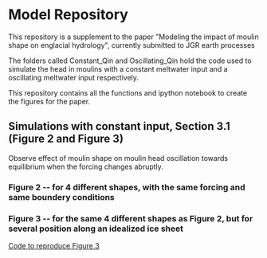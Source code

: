 # Model Repository
 This repository is a supplement to the paper "Modeling the impact of moulin shape on englacial hydrology", currently submitted to JGR earth processes

The folders called Constant_Qin and Oscillating_Qin hold the code used to simulate the head in moulins with a constant meltwater input and a oscillating meltwater input respectively.

This repository contains all the functions and ipython notebook to create the figures for the paper.

## Simulations with constant input, Section 3.1 (Figure 2 and Figure 3)
Observe effect of moulin shape on moulin head oscillation towards equilibrium when the forcing changes abruptly.

### Figure 2 -- for 4 different shapes, with the same forcing and same boundery conditions

### Figure 3 -- for the same 4 different shapes as Figure 2, but for several position along an idealized ice sheet

[Code to reproduce Figure 3](Constant_Qin/Figure3.ipynb)
